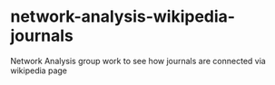 # network-analysis-wikipedia-journals
Network Analysis group work to see how journals are connected via wikipedia page
